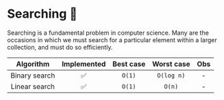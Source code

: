 # Searching 🔎

Searching is a fundamental problem in computer science. Many are the occasions
in which we must search for a particular element within a larger collection, and
must do so efficiently.

|   Algorithm   | Implemented | Best case | Worst case | Obs |
| :-----------: | :---------: | :-------: | :--------: | :-: |
| Binary search |     ✅      |  `O(1)`   | `O(log n)` |  -  |
| Linear search |     ✅      |  `O(1)`   |   `O(n)`   |  -  |
